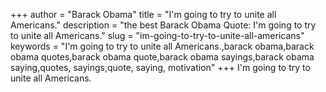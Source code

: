 +++
author = "Barack Obama"
title = "I'm going to try to unite all Americans."
description = "the best Barack Obama Quote: I'm going to try to unite all Americans."
slug = "im-going-to-try-to-unite-all-americans"
keywords = "I'm going to try to unite all Americans.,barack obama,barack obama quotes,barack obama quote,barack obama sayings,barack obama saying,quotes, sayings,quote, saying, motivation"
+++
I'm going to try to unite all Americans.
